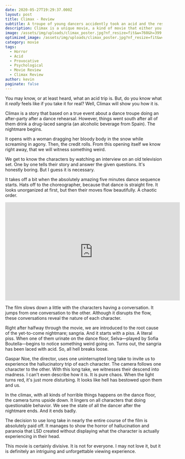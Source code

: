 ```yaml
---
date: 2020-05-27T19:29:37.000Z
layout: post
title: Climax - Review
subtitle: A troupe of young dancers accidently took an acid and the rest is misery.
description: Climax is a unique movie, a kind of movie that either you like it or you don't
image: /assets/img/uploads/climax_poster.jpg?nf_resize=fit&w=760&h=399
optimized_image: /assets/img/uploads/climax_poster.jpg?nf_resize=fit&w=380&h=200
category: movie
tags:
  - Horror
  - Acid
  - Provocative
  - Psychological
  - Movie Review
  - Climax Review
author: kevin
paginate: false
---
```

You may know, or at least heard, what an acid trip is. But, do you know what it *really* feels like if you take it for real? Well, Climax will show you how it is.

Climax is a story that based on a true event about a dance troupe doing an after-party after a dance rehearsal. However, things went south after all of them drink a drug-laced sangria (an alcoholic beverage from Spain). The nightmare begins.

It opens with a woman dragging her bloody body in the snow while screaming in agony. Then, the credit rolls. From this opening itself we know right away, that we will witness something weird.

We get to know the characters by watching an interview on an old television set. One by one tells their story and answer the given questions. It's honestly boring. But I guess it is necessary.

It takes off a bit when the absolutely amazing five minutes dance sequence starts. Hats off to the choreographer, because that dance is straight fire. It looks unorganized at first, but then their moves flow beautifully. A chaotic order.

<iframe width="560" height="315" src="https://www.youtube.com/embed/y4kJ_o_7Xiw" frameborder="0" allow="accelerometer; autoplay; encrypted-media; gyroscope; picture-in-picture" allowfullscreen></iframe>

The film slows down a little with the characters having a conversation. It jumps from one conversation to the other. Although it disrupts the flow, these conversations reveal the nature of each character.

Right after halfway through the movie, we are introduced to the root cause of the yet-to-come nightmare; sangria. And it starts with a piss. A literal piss. When one of them urinate on the dance floor, Selva—played by Sofia Boutella—begins to notice something weird going on. Turns out, the sangria has been laced with acid. So, all hell breaks loose.

Gaspar Noe, the director, uses one uninterrupted long take to invite us to experience the hallucinatory trip of each character. The camera follows one character to the other. With this long take, we witnesses their descend into madness. I can't even describe how it is. It is pure chaos. When the light turns red, it's just more disturbing. It looks like hell has bestowed upon them and us.

In the climax, with all kinds of horrible things happens on the dance floor, the camera turns upside down. It lingers on all characters that doing questionable behavior. We see the state of all the dancer after the nightmare ends. And it ends badly.

The decision to use long take in nearly the entire course of the film is absolutely paid off. It manages to show the horror of hallucination and paranoia that LSD created without displaying what the character is actually experiencing in their head.

This movie is certainly divisive. It is not for everyone. I may not love it, but it is definitely an intriguing and unforgettable viewing experience.
